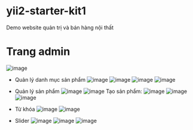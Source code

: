 # yii2-starter-kit1
 Demo website quản trị và bán hàng nội thất
 # Trang admin
![image](https://user-images.githubusercontent.com/63144244/156577122-67fb2fa4-4a4a-4b21-b416-cd516d070c2e.png)
  * Quản lý danh mục sản phẩm
  ![image](https://user-images.githubusercontent.com/63144244/156577625-2d46f61f-dfcd-46ac-a190-eaff1ae140e2.png)
  ![image](https://user-images.githubusercontent.com/63144244/156578432-45e2a995-2c7e-4954-ace1-b17530197ae5.png)
  ![image](https://user-images.githubusercontent.com/63144244/156578263-d3581590-aec5-44df-94a4-c62474b2542a.png)
  ![image](https://user-images.githubusercontent.com/63144244/156578333-c3d27a0e-eab0-4f2a-b5d2-ec181fb597b8.png)
  
  * Quản lý sản phẩm
  ![image](https://user-images.githubusercontent.com/63144244/156577895-ba3b547a-6cdd-4e0b-a784-2cf42801ddd1.png)
  ![image](https://user-images.githubusercontent.com/63144244/156578547-8663ab3a-8338-4055-8e44-73d84a8cfceb.png)
  Tạo sản phẩm:
  ![image](https://user-images.githubusercontent.com/63144244/156578666-0eb8b89a-b23a-438f-82e6-e032f37c33f3.png)
  ![image](https://user-images.githubusercontent.com/63144244/156578844-dad4e938-fb27-4d52-b832-5de015d1e944.png)
  ![image](https://user-images.githubusercontent.com/63144244/156578921-7ead5bbd-4b8c-466b-95be-be735e401c5c.png)

  * Từ khóa
  ![image](https://user-images.githubusercontent.com/63144244/156577976-150b3838-1bda-40e1-9725-8e7b91940a3a.png)
  ![image](https://user-images.githubusercontent.com/63144244/156579105-abf94a0a-ee60-4c2f-80d7-50961a06e2f4.png)

  * Slider
  ![image](https://user-images.githubusercontent.com/63144244/156579638-e9a924d4-ea7e-4d23-810b-b99bb0c4a048.png)
  ![image](https://user-images.githubusercontent.com/63144244/156579709-2d96a890-3d4d-4e4b-825e-088dc8b5dcb6.png)
  ![image](https://user-images.githubusercontent.com/63144244/156580302-3c3891a3-4019-46ef-bd5c-8ab6e500befd.png)

